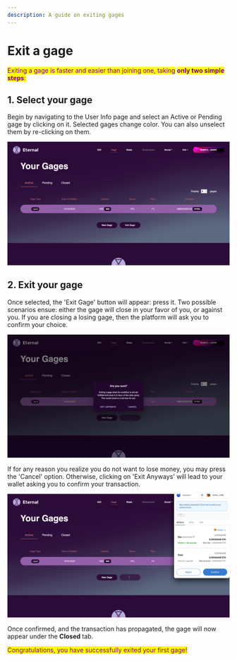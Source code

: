 ```yaml
---
description: A guide on exiting gages
---
```


# Exit a gage

<mark style="color:purple;">Exiting a gage is faster and easier than joining one, taking</mark> <mark style="color:purple;"></mark><mark style="color:purple;">**only two simple steps**</mark><mark style="color:purple;">:</mark>

## 1. Select your gage

Begin by navigating to the User Info page and select an Active or Pending gage by clicking on it. Selected gages change color. You can also unselect them by re-clicking on them.

![Selected gage on the User Info page of the Eternal Finance platform](<../../.gitbook/assets/Screenshot 2022-03-19 at 14.46.19.png>)

## 2. Exit your gage

Once selected, the 'Exit Gage' button will appear: press it. Two possible scenarios ensue: either the gage will close in your favor of you, or against you. If you are closing a losing gage, then the platform will ask you to confirm your choice.

![Dialog appearing when exiting a losing gage](<../../.gitbook/assets/Screenshot 2022-03-19 at 14.46.27.png>)

If for any reason you realize you do not want to lose money, you may press the 'Cancel' option. Otherwise, clicking on 'Exit Anyways' will lead to your wallet asking you to confirm your transaction.

![MetaMask confirmation window while exiting a gage on the Eternal Finance platform](<../../.gitbook/assets/Screenshot 2022-03-19 at 14.52.04.png>)

Once confirmed, and the transaction has propagated, the gage will now appear under the **Closed** tab.&#x20;

<mark style="color:purple;">Congratulations, you have successfully exited your first gage!</mark>
